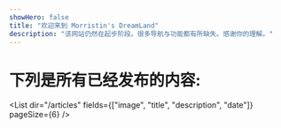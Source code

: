 ```yaml
---
showHero: false
title: "欢迎来到 Morristin's DreamLand"
description: "该网站仍然在起步阶段。很多导航与功能都有所缺失。感谢你的理解。"
---
```


# 下列是所有已经发布的内容:

<List 
  dir="/articles"
  fields={["image", "title", "description", "date"]}
  pageSize={6}
/>
